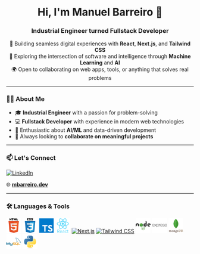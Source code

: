 <h1 align="center">Hi, I'm Manuel Barreiro 👋</h1>
<h3 align="center">Industrial Engineer turned Fullstack Developer</h3>

<p align="center">
🚀 Building seamless digital experiences with <strong>React</strong>, <strong>Next.js</strong>, and <strong>Tailwind CSS</strong><br>
🤖 Exploring the intersection of software and intelligence through <strong>Machine Learning</strong> and <strong>AI</strong><br>
🌍 Open to collaborating on web apps, tools, or anything that solves real problems
</p>

---

### 👨‍💻 About Me

- 🎓 **Industrial Engineer** with a passion for problem-solving  
- 💻 **Fullstack Developer** with experience in modern web technologies  
- 🧠 Enthusiastic about **AI/ML** and data-driven development  
- 🤝 Always looking to **collaborate on meaningful projects**

---

### 📫 Let's Connect

<a href="https://www.linkedin.com/in/manuel-barreiro/">
  <img height="25" src="https://img.shields.io/badge/LinkedIn-0077B5?style=for-the-badge&logo=linkedin&logoColor=white" alt="LinkedIn">
</a>

<br>

🌐 [**mbarreiro.dev**](https://mbarreiro.dev/)

---

### 🛠️ Languages & Tools

<p align="left">
  <a href="https://developer.mozilla.org/en-US/docs/Web/HTML" target="_blank"><img src="https://raw.githubusercontent.com/devicons/devicon/master/icons/html5/html5-original-wordmark.svg" width="40" height="40" alt="HTML" /></a>
  <a href="https://developer.mozilla.org/en-US/docs/Web/CSS" target="_blank"><img src="https://raw.githubusercontent.com/devicons/devicon/master/icons/css3/css3-original-wordmark.svg" width="40" height="40" alt="CSS" /></a>
  <a href="https://www.typescriptlang.org/" target="_blank"><img src="https://raw.githubusercontent.com/devicons/devicon/master/icons/typescript/typescript-original.svg" width="40" height="40" alt="TypeScript" /></a>
  <a href="https://reactjs.org/" target="_blank"><img src="https://raw.githubusercontent.com/devicons/devicon/master/icons/react/react-original-wordmark.svg" width="40" height="40" alt="React" /></a>
  <a href="https://nextjs.org/" target="_blank"><img src="https://cdn.worldvectorlogo.com/logos/nextjs-2.svg" width="40" height="40" alt="Next.js" /></a>
  <a href="https://tailwindcss.com/" target="_blank"><img src="https://www.vectorlogo.zone/logos/tailwindcss/tailwindcss-icon.svg" width="40" height="40" alt="Tailwind CSS" /></a>
  <a href="https://nodejs.org" target="_blank"><img src="https://raw.githubusercontent.com/devicons/devicon/master/icons/nodejs/nodejs-original-wordmark.svg" width="40" height="40" alt="Node.js" /></a>
  <a href="https://expressjs.com" target="_blank"><img src="https://raw.githubusercontent.com/devicons/devicon/master/icons/express/express-original-wordmark.svg" width="40" height="40" alt="Express.js" /></a>
  <a href="https://www.mongodb.com/" target="_blank"><img src="https://raw.githubusercontent.com/devicons/devicon/master/icons/mongodb/mongodb-original-wordmark.svg" width="40" height="40" alt="MongoDB" /></a>
  <a href="https://www.mysql.com/" target="_blank"><img src="https://raw.githubusercontent.com/devicons/devicon/master/icons/mysql/mysql-original-wordmark.svg" width="40" height="40" alt="MySQL" /></a>
  <a href="https://www.python.org" target="_blank"><img src="https://raw.githubusercontent.com/devicons/devicon/master/icons/python/python-original.svg" width="40" height="40" alt="Python" /></a>
</p>
